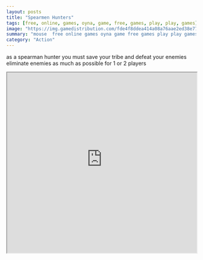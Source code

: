 ```yaml
---
layout: posts
title: "Spearmen Hunters"
tags: [free, online, games, oyna, game, free, games, play, play, games]
image: "https://img.gamedistribution.com/fde4f8ddea414a08a76aae2ed38e77dd.jpg"
summary: "mouse  free online games oyna game free games play play games"
category: "Action"
---
```


as a spearman hunter you must save your tribe and defeat your enemies eliminate enemies as much as possible for 1 or 2 players

<iframe width="100%" height="480px;" src="https://html5.gamedistribution.com/fde4f8ddea414a08a76aae2ed38e77dd/"></iframe>